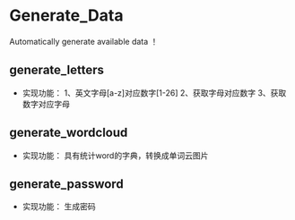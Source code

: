 # Generate_Data
Automatically generate available data ！
## generate_letters
- 实现功能：
1、英文字母[a-z]对应数字[1-26]
2、获取字母对应数字
3、获取数字对应字母
## generate_wordcloud
- 实现功能：
具有统计word的字典，转换成单词云图片
## generate_password
- 实现功能：
生成密码
